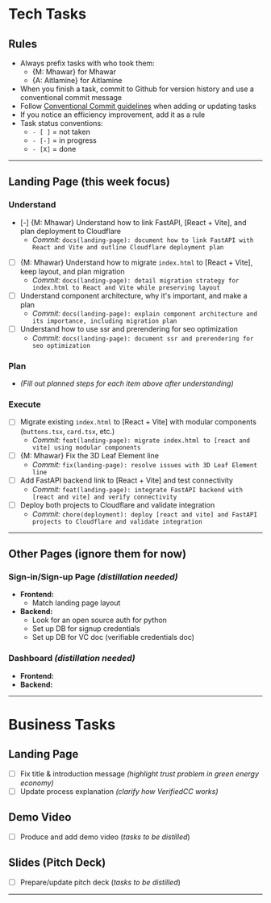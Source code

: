 # Tech Tasks

## Rules
- Always prefix tasks with who took them:  
  - {M: Mhawar} for Mhawar  
  - {A: Aitlamine} for Aitlamine  
- When you finish a task, commit to Github for version history and use a conventional commit message  
- Follow [Conventional Commit guidelines](https://www.conventionalcommits.org/en/v1.0.0/) when adding or updating tasks  
- If you notice an efficiency improvement, add it as a rule  
- Task status conventions:  
  - `- [ ]` = not taken  
  - `- [-]` = in progress  
  - `- [X]` = done  

***

## Landing Page (this week focus)

### Understand
- [-] {M: Mhawar} Understand how to link FastAPI, [React + Vite], and plan deployment to Cloudflare  
  - _Commit:_ `docs(landing-page): document how to link FastAPI with React and Vite and outline Cloudflare deployment plan`
- [ ] {M: Mhawar} Understand how to migrate `index.html` to [React + Vite], keep layout, and plan migration  
  - _Commit:_ `docs(landing-page): detail migration strategy for index.html to React and Vite while preserving layout`
- [ ] Understand component architecture, why it's important, and make a plan  
  - _Commit:_ `docs(landing-page): explain component architecture and its importance, including migration plan`
- [ ] Understand how to use ssr and prerendering for seo optimization
  - _Commit:_ `docs(landing-page): document ssr and prerendering for seo optimization`


### Plan
- _(Fill out planned steps for each item above after understanding)_

### Execute
- [ ] Migrate existing `index.html` to [React + Vite] with modular components (`buttons.tsx`, `card.tsx`, etc.)  
  - _Commit:_ `feat(landing-page): migrate index.html to [react and vite] using modular components`
- [ ] {M: Mhawar} Fix the 3D Leaf Element line  
  - _Commit:_ `fix(landing-page): resolve issues with 3D Leaf Element line`
- [ ] Add FastAPI backend link to [React + Vite] and test connectivity  
  - _Commit:_ `feat(landing-page): integrate FastAPI backend with [react and vite] and verify connectivity`
- [ ] Deploy both projects to Cloudflare and validate integration  
  - _Commit:_ `chore(deployment): deploy [react and vite] and FastAPI projects to Cloudflare and validate integration`

***

## Other Pages (ignore them for now)

### Sign-in/Sign-up Page _(distillation needed)_
- **Frontend:**  
  - Match landing page layout
- **Backend:**  
  - Look for an open source auth for python
  - Set up DB for signup credentials  
  - Set up DB for VC doc (verifiable credentials doc)

### Dashboard _(distillation needed)_
- **Frontend:**  
- **Backend:**  

***

# Business Tasks

## Landing Page
- [ ] Fix title & introduction message _(highlight trust problem in green energy economy)_
- [ ] Update process explanation _(clarify how VerifiedCC works)_

## Demo Video
- [ ] Produce and add demo video (_tasks to be distilled_)

## Slides (Pitch Deck)
- [ ] Prepare/update pitch deck (_tasks to be distilled_)

***